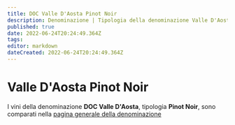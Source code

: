```yaml
---
title: DOC Valle D'Aosta Pinot Noir
description: Denominazione | Tipologia della denominazione Valle D'Aosta
published: true
date: 2022-06-24T20:24:49.364Z
tags: 
editor: markdown
dateCreated: 2022-06-24T20:24:49.364Z
---
```


# Valle D'Aosta Pinot Noir
I vini della denominazione **DOC Valle D'Aosta**, tipologia **Pinot Noir**, sono comparati nella [pagina generale della denominazione](/denominazioni/Italia/Valle-D-Aosta/DOC-Valle-D-Aosta)